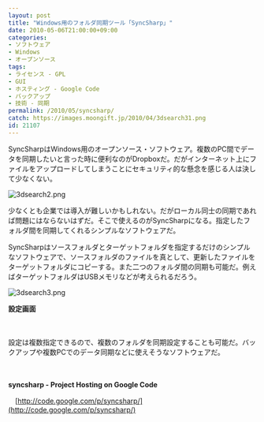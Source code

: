 ```yaml
---
layout: post
title: "Windows用のフォルダ同期ツール「SyncSharp」"
date: 2010-05-06T21:00:00+09:00
categories:
- ソフトウェア
- Windows
- オープンソース
tags: 
- ライセンス - GPL
- GUI
- ホスティング - Google Code
- バックアップ
- 技術 - 同期
permalink: /2010/05/syncsharp/
catch: https://images.moongift.jp/2010/04/3dsearch31.png
id: 21107
---
```

SyncSharpはWindows用のオープンソース・ソフトウェア。複数のPC間でデータを同期したいと言った時に便利なのがDropboxだ。だがインターネット上にファイルをアップロードしてしまうことにセキュリティ的な懸念を感じる人は決して少なくない。

  

![3dsearch2.png](https://images.moongift.jp/2010/04/3dsearch23.png)

  

少なくとも企業では導入が難しいかもしれない。だがローカル同士の同期であれば問題にはならないはずだ。そこで使えるのがSyncSharpになる。指定したフォルダ間を同期してくれるシンプルなソフトウェアだ。

  
<!--more-->

SyncSharpはソースフォルダとターゲットフォルダを指定するだけのシンプルなソフトウェアで、ソースフォルダのファイルを真として、更新したファイルをターゲットフォルダにコピーする。また二つのフォルダ間の同期も可能だ。例えばターゲットフォルダはUSBメモリなどが考えられるだろう。

  

![3dsearch3.png](https://images.moongift.jp/2010/04/3dsearch31.png)  
  
**設定画面**

  

　

  

設定は複数指定できるので、複数のフォルダを同期設定することも可能だ。バックアップや複数PCでのデータ同期などに使えそうなソフトウェアだ。

  

　

  

**syncsharp - Project Hosting on Google Code**  
  
　[http://code.google.com/p/syncsharp/](http://code.google.com/p/syncsharp/)

  
